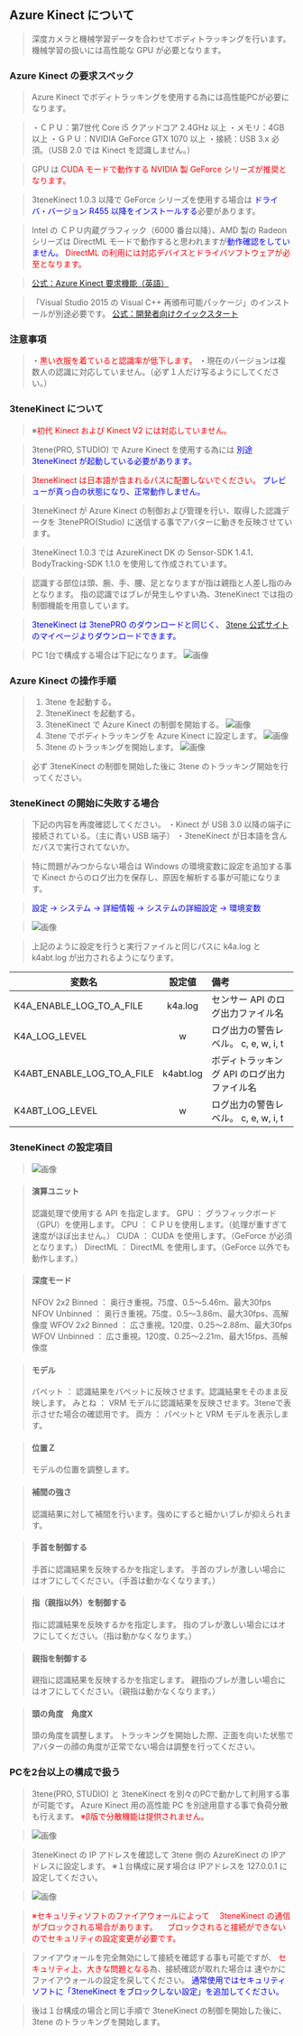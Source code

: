 ## Azure Kinect について

>深度カメラと機械学習データを合わせてボディトラッキングを行います。
>機械学習の扱いには高性能な GPU が必要となります。

### Azure Kinect の要求スペック

>Azure Kinect でボディトラッキングを使用する為には高性能PCが必要になります。

>・ＣＰＵ：第7世代 Core i5 クアッドコア 2.4GHz 以上
>・メモリ：4GB 以上
>・ＧＰＵ：NVIDIA GeForce GTX 1070 以上
>・接続：USB 3.x 必須。（USB 2.0 では Kinect を認識しません。）

>GPU は <font color="Red">CUDA モードで動作する NVIDIA 製 GeForce シリーズが推奨となります。</font>

>3teneKinect 1.0.3 以降で GeForce シリーズを使用する場合は
><font color="Blue">ドライバ・バージョン R455 以降をインストールする</font>必要があります。

>Intel の ＣＰＵ内蔵グラフィック（6000 番台以降）、AMD 製の Radeon シリーズは
>DirectML モードで動作すると思われますが<font color="Blue">動作確認をしていません。</font>
><font color="Red">DirectML の利用には対応デバイスとドライバソフトウェアが必至となります。</font>

><a href="https://docs.microsoft.com/ja-jp/azure/kinect-dk/system-requirements" target="_blank">公式：Azure Kinect 要求機能（英語）</a>

>「Visual Studio 2015 の Visual C++ 再頒布可能パッケージ」のインストールが別途必要です。
><a href="https://docs.microsoft.com/ja-jp/azure/kinect-dk/body-sdk-setup" target="_blank">公式：開発者向けクイックスタート</a>


### 注意事項

>・<font color="Red">黒い衣服を着ていると認識率が低下します。</font>
>・現在のバージョンは複数人の認識に対応していません。（必ず１人だけ写るようにしてください。）


### 3teneKinect について

>※<font color="Red">初代 Kinect および Kinect V2 には対応していません。</font>

>3tene(PRO, STUDIO) で Azure Kinect を使用する為には
><font color="Blue">別途 3teneKinect が起動している必要があります。</font>

><font color="Red">3teneKinect は日本語が含まれるパスに配置しないでください。</font>
><font color="Blue">プレビューが真っ白の状態になり、正常動作しません。</font>


>3teneKinect が Azure Kinect の制御および管理を行い、取得した認識データを
>3tenePRO(Studio) に送信する事でアバターに動きを反映させています。

>3teneKinect 1.0.3 では AzureKinect DK の
>Sensor-SDK 1.4.1、 BodyTracking-SDK 1.1.0 を使用して作成されています。

>認識する部位は頭、腕、手、腰、足となりますが指は親指と人差し指のみとなります。
>指の認識ではブレが発生しやすい為、3teneKinect では指の制御機能を用意しています。

><font color="Blue">3teneKinect は 3tenePRO のダウンロードと同じく、
><a href="https://www.3tene.com" target="_blank">3tene 公式サイト</a>のマイページよりダウンロードできます。</font>

>PC 1台で構成する場合は下記になります。
>![画像](image/kinect_howto_1.png "")


### Azure Kinect の操作手順

>1. 3tene を起動する。
>2. 3teneKinect を起動する。
>3. 3teneKinect で Azure Kinect の制御を開始する。
>![画像](image/AzureKinect_1.png "")
>4. 3tene でボディトラッキングを Azure Kinect に設定します。
>![画像](image/AzureKinect_2.png "")
>5. 3tene のトラッキングを開始します。
>![画像](image/AzureKinect_3.png "")

>必ず 3teneKinect の制御を開始した後に 3tene のトラッキング開始を行ってください。


### 3teneKinect の開始に失敗する場合

>下記の内容を再度確認してください。
>・Kinect が USB 3.0 以降の端子に接続されている。（主に青い USB 端子）
>・3teneKinect が日本語を含んだパスで実行されてないか。

>特に問題がみつからない場合は Windows の環境変数に設定を追加する事で
>Kinect からのログ出力を保存し、原因を解析する事が可能になります。

><font color="Blue">設定 → システム → 詳細情報 → システムの詳細設定 → 環境変数</font>

>![画像](image/AzureKinect_Env.png "")

>上記のように設定を行うと実行ファイルと同じパスに
>k4a.log と k4abt.log が出力されるようになります。

|変数名|設定値|備考|
|---|:---:|:---|
|K4A_ENABLE_LOG_TO_A_FILE|k4a.log|センサー API のログ出力ファイル名|
|K4A_LOG_LEVEL|w|ログ出力の警告レベル。 c, e, w, i, t|
|K4ABT_ENABLE_LOG_TO_A_FILE|k4abt.log|ボディトラッキング API のログ出力ファイル名|
|K4ABT_LOG_LEVEL|w|ログ出力の警告レベル。 c, e, w, i, t|

### 3teneKinect の設定項目

>![画像](image/AzureKinect_4.jpg "")

>#### 演算ユニット
>認識処理で使用する API を指定します。
>GPU ： グラフィックボード（GPU）を使用します。
>CPU ： ＣＰＵを使用します。（処理が重すぎて速度がほぼ出ません。）
>CUDA ： CUDA を使用します。（GeForce が必須となります。）
>DirectML ： DirectML を使用します。（GeForce 以外でも動作します。）


>#### 深度モード
>NFOV 2x2 Binned ： 奥行き重視。75度、0.5～5.46m、最大30fps
>NFOV Unbinned ： 奥行き重視。75度、0.5～3.86m、最大30fps、高解像度
>WFOV 2x2 Binned ： 広さ重視。120度、0.25～2.88m、最大30fps
>WFOV Unbinned ： 広さ重視。120度、0.25～2.21m、最大15fps、高解像度

>#### モデル
>パペット ： 認識結果をパペットに反映させます。認識結果をそのまま反映します。
>みとね ： VRM モデルに認識結果を反映させます。3teneで表示させた場合の確認用です。
>両方 ： パペットと VRM モデルを表示します。

>#### 位置Ｚ
>モデルの位置を調整します。

>#### 補間の強さ
>認識結果に対して補間を行います。強めにすると細かいブレが抑えられます。

>#### 手首を制御する
>手首に認識結果を反映するかを指定します。
>手首のブレが激しい場合にはオフにしてください。（手首は動かなくなります。）

>#### 指（親指以外）を制御する
>指に認識結果を反映するかを指定します。
>指のブレが激しい場合にはオフにしてください。（指は動かなくなります。）

>#### 親指を制御する
>親指に認識結果を反映するかを指定します。
>親指のブレが激しい場合にはオフにしてください。（親指は動かなくなります。）

>#### 頭の角度　角度X
>頭の角度を調整します。
>トラッキングを開始した際、正面を向いた状態でアバターの顔の角度が正常でない場合は調整を行ってください。

### PCを2台以上の構成で扱う

>3tene(PRO, STUDIO) と 3teneKinect を別々のPCで動かして利用する事が可能です。
>Azure Kinect 用の高性能 PC を別途用意する事で負荷分散も行えます。
><font color="Red">※β版で分散機能は提供されません。</font>


>![画像](image/kinect_howto_2.png "")

>3teneKinect の IP アドレスを確認して 3tene 側の AzureKinect の IPアドレスに設定します。
>※１台構成に戻す場合は IPアドレスを 127.0.0.1 に設定してください。

>![画像](image/AzureKinect_5.png "")

><font color="Red">※セキュリティソフトのファイアウォールによって
>　3teneKinect の通信がブロックされる場合があります。
>　ブロックされると接続ができないのでセキュリティの設定変更が必要です。</font>

>ファイアウォールを完全無効にして接続を確認する事も可能ですが、
><font color="Red">セキュリティ上、大きな問題となる</font>為、接続確認が取れた場合は
>速やかにファイアウォールの設定を戻してください。
><font color="Blue">通常使用ではセキュリティソフトに「3teneKinect をブロックしない設定」を追加してください。</font>

>後は１台構成の場合と同じ手順で 3teneKinect の制御を開始した後に、
>3tene のトラッキングを開始します。


